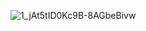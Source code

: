 ![1_jAt5tID0Kc9B-8AGbeBivw](https://github.com/user-attachments/assets/e867fd5f-2593-4bf0-a1b1-9817d45c4b5b)
